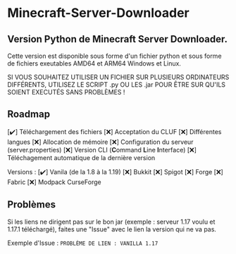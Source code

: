 # Minecraft-Server-Downloader

## Version Python de Minecraft Server Downloader.

Cette version est disponible sous forme d'un fichier python et sous forme de fichiers exeutables AMD64 et ARM64 Windows et Linux.

SI VOUS SOUHAITEZ UTILISER UN FICHIER SUR PLUSIEURS ORDINATEURS DIFFÉRENTS, UTILISEZ LE SCRIPT .py OU LES .jar POUR ÊTRE SUR QU'ILS SOIENT EXECUTÉS SANS PROBLÈMES !

## Roadmap

[✔️] Téléchargement des fichiers
[❌] Acceptation du CLUF
[❌] Différentes langues
[❌] Allocation de mémoire
[❌] Configuration du serveur (server.properties)
[❌] Version CLI (**C**ommand **L**ine **I**nterface)
[❌] Téléchagement automatique de la dernière version

Versions :
    [✔️] Vanila (de la 1.8 à la 1.19)
    [❌] Bukkit
    [❌] Spigot
    [❌] Forge
    [❌] Fabric
    [❌] Modpack CurseForge

## Problèmes

Si les liens ne dirigent pas sur le bon jar (exemple : serveur 1.17 voulu et 1.17.1 téléchargé), faites une "Issue" avec le lien la version qui ne va pas.

Exemple d'Issue :
``PROBLÈME DE LIEN : VANILLA 1.17``